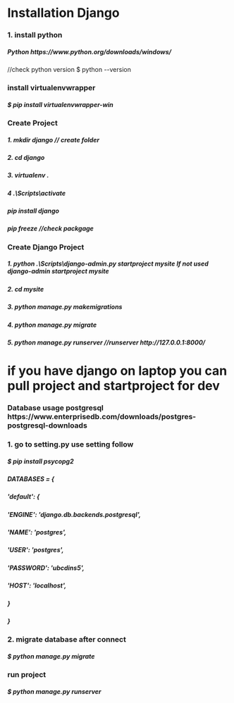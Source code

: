 <h1>Installation  Django</h1>
<h3> 1. install python </h3>
<h5>Python https://www.python.org/downloads/windows/  </h5>
//check python version  $ python --version
<h3>install virtualenvwrapper</h3>
<h5>$ pip install virtualenvwrapper-win </h5>
<h3>Create Project</h3>
<h5>1. mkdir django  // create folder </h5>
<h5>2. cd django </h5>
<h5>3. virtualenv .</h5>
<h5>4 .\Scripts\activate</h5>
<h5>pip install django</h5>
<h5>pip freeze  //check packgage </h5>
<h3>Create Django Project</h3>
<h5>1. python .\Scripts\django-admin.py startproject mysite  <strong>If not used</strong>     django-admin startproject mysite</h5>
<h5>2. cd mysite </h5>
<h5>3. python manage.py makemigrations</h5>
<h5>4. python manage.py migrate</h5>
<h5>5. python manage.py runserver  //runserver http://127.0.0.1:8000/</h5>


<h1>if you have django on laptop you can pull project and startproject for dev</h1>
<h3>Database usage postgresql  https://www.enterprisedb.com/downloads/postgres-postgresql-downloads </h3>
<h3> 1. go to setting.py use setting follow</h3>
<h5>$ pip install psycopg2 </h5>  
<h5>   DATABASES = {</h5>
<h5>    'default': {</h5>
<h5>       'ENGINE': 'django.db.backends.postgresql',</h5>
<h5>       'NAME': 'postgres',</h5>
<h5>       'USER': 'postgres',</h5>
<h5>      'PASSWORD': 'ubcdins5',</h5>
<h5>      'HOST': 'localhost',</h5>
<h5> }</h5>
<h5>}
<h3>2. migrate database after connect </h3>
<h5>$ python manage.py migrate</h5>

<h3>run project</h3>
<h5>$ python manage.py runserver</h5>

